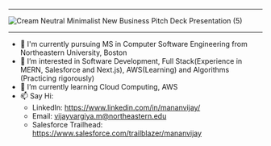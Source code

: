  
*******

![Cream Neutral Minimalist New Business Pitch Deck Presentation (5)](https://github.com/mananvijay7/mananvijay7/assets/144739203/46218c9e-911a-42b4-a7b3-dc2f345f0147)

********

- 👋 I'm currently pursuing MS in Computer Software Engineering from Northeastern University, Boston
- 👀 I’m interested in Software Development, Full Stack(Experience in MERN, Salesforce and Next.js), AWS(Learning) and Algorithms (Practicing rigorously)
- 🌱 I’m currently learning Cloud Computing, AWS
- 📫 Say Hi:
    -  LinkedIn: https://www.linkedin.com/in/mananvijay/
    -  Email: vijayvargiya.m@northeastern.edu
    -  Salesforce Trailhead: https://www.salesforce.com/trailblazer/mananvijay
  
  

<!---
mananvijay7/mananvijay7 is a ✨ special ✨ repository because its `README.md` (this file) appears on your GitHub profile.
You can click the Preview link to take a look at your changes.
--->
